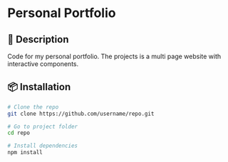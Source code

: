 # Personal Portfolio

## 📌 Description
Code for my personal portfolio. The projects is a multi page website with interactive components. 

## 📦 Installation
```bash
# Clone the repo
git clone https://github.com/username/repo.git

# Go to project folder
cd repo

# Install dependencies
npm install
